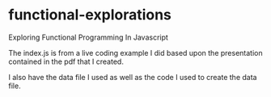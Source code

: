 # functional-explorations
Exploring Functional Programming In Javascript

The index.js is from a live coding example I did based upon the presentation contained in the pdf that I created.

I also have the data file I used as well as the code I used to create the data file.
